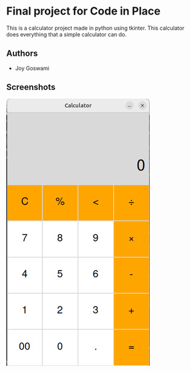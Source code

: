 # Final project for Code in Place

This is a calculator project made in python using tkinter. This calculator does everything that a simple calculator can do.

## Authors

- Joy Goswami

## Screenshots

![App Screenshot](https://github.com/JoyGoswami/calculator-python/blob/main/ss.png)

